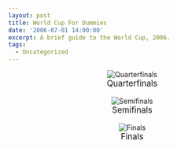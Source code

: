 ```yaml
---
layout: post
title: World Cup For Dummies
date: '2006-07-01 14:00:00'
excerpt: A brief guide to the World Cup, 2006.
tags:
  - Uncategorized
---
```


<center>
<img src='/images/wcup_quarter.jpg' alt='Quarterfinals'>
<br><big>Quarterfinals</big>
<br><br>
<img src='/images/wcup_semi.jpg' alt='Semifinals'>
<br><big>Semifinals</big>
<br><br>
<img src='/images/wcup_final.jpg' alt='Finals'><br>
<big>Finals</big>
</center>
